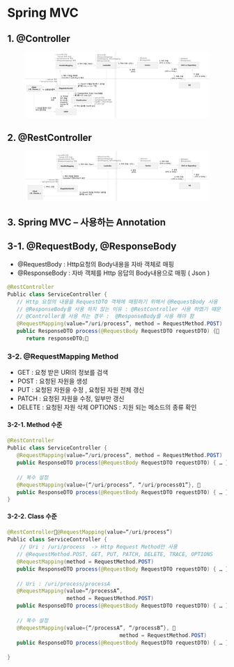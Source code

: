 # Spring MVC

## 1. @Controller

<figure><img src="../.gitbook/assets/image (134).png" alt=""><figcaption></figcaption></figure>

## 2. @RestController

<figure><img src="../.gitbook/assets/image (135).png" alt=""><figcaption></figcaption></figure>

## 3. Spring MVC – 사용하는 Annotation

## &#x20;3-1. @RequestBody, @ResponseBody

* @RequestBody : Http요청의 Body내용을 자바 객체로 매핑&#x20;
* @ResponseBody : 자바 객체를 Http 응답의 Body내용으로 매핑 ( Json )

```java
@RestController
Public class ServiceController {   
   // Http 요청의 내용을 RequestDTO 객체에 매핑하기 위해서 @RequestBody 사용
   // @ResponseBody를 사용 하지 않는 이유 : @RestController 사용 하였기 때문
   // @Controller를 사용 하는 경우 :  @ResponseBody를 사용 해야 함 
   @RequestMapping(value=“/uri/process”, method = RequestMethod.POST)
   public ResponseDTO process(@RequestBody RequestDTO requestDTO) {      ResponseDTO responseDTO = service.process(requestDTO);
      return responseDTO;   
```

### 3-2. @RequestMapping Method

* GET : 요청 받은 URI의 정보를 검색&#x20;
* POST : 요청된 자원을 생성&#x20;
* PUT : 요청된 자원을 수정 , 요청된 자원 전체 갱신
* PATCH : 요청된 자원을 수정, 일부만 갱신&#x20;
* DELETE : 요청된 자원 삭제 OPTIONS : 지원 되는 메소드의 종류 확인

#### 3-2-1. Method 수준

```java
@RestController
Public class ServiceController {   
   @RequestMapping(value=“/uri/process”, method = RequestMethod.POST)
   public ResponseDTO process(@RequestBody RequestDTO requestDTO) { … }
     
   // 복수 설정 
   @RequestMapping(value={“/uri/process”, “/uri/process01”},                               method = RequestMethod.POST)
   public ResponseDTO process(@RequestBody RequestDTO requestDTO) { … }
}

```

#### 3-2-2. Class 수준

```java
@RestController@RequestMapping(value=“/uri/process”)
Public class ServiceController {   
    // Uri : /uri/process  -> Http Request Method만 사용
   // @RequestMethod.POST, GET, PUT, PATCH, DELETE, TRACE, OPTIONS   
   @RequestMapping(method = RequestMethod.POST)
   public ResponseDTO process(@RequestBody RequestDTO requestDTO) { … }
   
   // Uri : /uri/process/processA  
   @RequestMapping(value=“/processA”,                              
                   method = RequestMethod.POST)
   public ResponseDTO process(@RequestBody RequestDTO requestDTO) { … }
   
   // 복수 설정
   @RequestMapping(value={“/processA”, “/processB”},                               
                                    method = RequestMethod.POST)
   public ResponseDTO process(@RequestBody RequestDTO requestDTO) { … }

}

```
